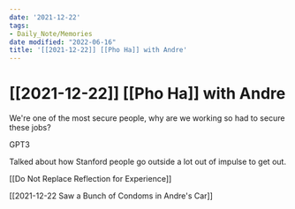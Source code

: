 ```yaml
---
date: '2021-12-22'
tags:
- Daily_Note/Memories
date modified: "2022-06-16"
title: '[[2021-12-22]] [[Pho Ha]] with Andre'
---
```


# [[2021-12-22]] [[Pho Ha]] with Andre
We're one of the most secure people, why are we working so had to secure these jobs?

GPT3

Talked about how Stanford people go outside a lot out of impulse to get out.

[[Do Not Replace Reflection for Experience]]

[[2021-12-22 Saw a Bunch of Condoms in Andre's Car]]
